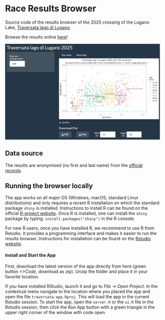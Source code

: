 # Race Results Browser
Source code of the results browser of the 2025 crossing of the Lugano Lake, [Traversata lago di Lugano](https://traversatalagolugano.ch).

Browse the results online [here](https://macdobry.shinyapps.io/traversata-app/)!

![screen-shot](demo/traversata-app-screen.png)

## Data source

The results are anonymised (no first and last name) from the [official records](https://www.endu.net/it/events/traversata-lago-lugano/results).

## Running the browser locally

The app works on all major OS (Windows, macOS, standard Linux distributions) and only requires a recent R installation on which the standard package `shiny` is installed. 
Instructions to install R can be found on the official [R-project website](https://www.r-project.org/). 
Once R is installed, one can install the `shiny` package by typing: `install.packages("shiny")` in the R console.

For new R users, once you have installed R, we recommend to use R from Rstudio. 
It provides a programming interface and makes it easier to run the results browser. 
Instructions for installation can be found on the [Rstudio website](https://rstudio.com/).

#### Install and Start the App
First, download the latest version of the app directly from here (green button *<>Code*, download as zip). 
Unzip the folder and place it in your favorite location.

If you have installed RStudio, launch it and go to *File -> Open Project*. In the contextual menu navigate to the location where you placed the app and open the file `traversata-app.Rproj`. 
This will load the app in the current Rstudio session. 
To start the app, open the `server.R` or the `ui.R` file in the Rstudio session, then click the *Run App* button with a green triangle in the upper right corner of the window with code open.
